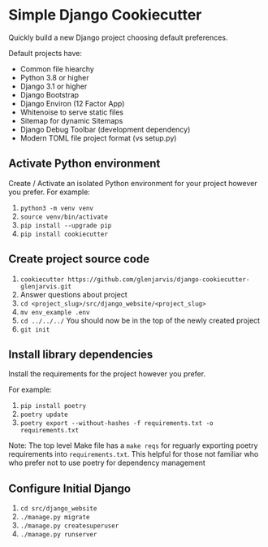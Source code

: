 # Simple Django Cookiecutter

Quickly build a new Django project choosing default preferences.

Default projects have:
  * Common file hiearchy
  * Python 3.8 or higher
  * Django 3.1 or higher
  * Django Bootstrap
  * Django Environ (12 Factor App)
  * Whitenoise to serve static files
  * Sitemap for dynamic Sitemaps
  * Django Debug Toolbar (development dependency)
  * Modern TOML file project format (vs setup.py)

## Activate Python environment

Create / Activate an isolated Python environment for your project however you
prefer.
For example:

1. `python3 -m venv venv`
2. `source venv/bin/activate`
3. `pip install --upgrade pip`
4. `pip install cookiecutter`

## Create project source code

1. `cookiecutter https://github.com/glenjarvis/django-cookiecutter-glenjarvis.git`
2. Answer questions about project
3. `cd <project_slug>/src/django_website/<project_slug>`
4. `mv env_example .env`
5. `cd ../../../`  You should now be in the top of the newly created project
6. `git init`

## Install library dependencies

Install the requirements for the project however you prefer.

For example:

1. `pip install poetry`
2. `poetry update`
3. `poetry export --without-hashes -f requirements.txt -o requirements.txt` 

Note: The top level Make file has a `make reqs` for reguarly exporting poetry
requirements into `requirements.txt`. This helpful for those not familiar who
who prefer not to use poetry for dependency management

## Configure Initial Django

1. `cd src/django_website`
2. `./manage.py migrate`
3. `./manage.py createsuperuser`
4. `./manage.py runserver`

